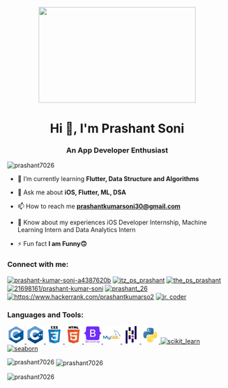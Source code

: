 <p align="center"><img src="https://media.tenor.com/NOYF3f82b_gAAAAC/programmer.gif" width="360" height="220"/></p>
<h1 align="center">Hi 👋, I'm Prashant Soni</h1>
<h3 align="center">An App Developer Enthusiast</h3>

<p align="left"> <img src="https://komarev.com/ghpvc/?username=prashant7026&label=Profile%20views&color=0e75b6&style=flat" alt="prashant7026" /> </p>

- 🌱 I’m currently learning **Flutter, Data Structure and Algorithms**

- 💬 Ask me about **iOS, Flutter, ML, DSA**

- 📫 How to reach me **prashantkumarsoni30@gmail.com**

- 📄 Know about my experiences iOS Developer Internship, Machine Learning Intern and Data Analytics Intern

- ⚡ Fun fact **I am Funny🙃**

<h3 align="left">Connect with me:</h3>
<p align="left">
<a href="https://linkedin.com/in/prashant-kumar-soni-a4387620b" target="blank"><img align="center" src="https://raw.githubusercontent.com/rahuldkjain/github-profile-readme-generator/master/src/images/icons/Social/linked-in-alt.svg" alt="prashant-kumar-soni-a4387620b" height="30" width="40" /></a> <a href="https://twitter.com/itz_ps_prashant" target="blank"><img align="center" src="https://raw.githubusercontent.com/rahuldkjain/github-profile-readme-generator/master/src/images/icons/Social/twitter.svg" alt="itz_ps_prashant" height="30" width="40" /></a> <a href="https://instagram.com/the_ps_prashant" target="blank"><img align="center" src="https://raw.githubusercontent.com/rahuldkjain/github-profile-readme-generator/master/src/images/icons/Social/instagram.svg" alt="the_ps_prashant" height="30" width="40" /></a> <a href="https://stackoverflow.com/users/21698161/prashant-kumar-soni" target="blank"><img align="center" src="https://raw.githubusercontent.com/rahuldkjain/github-profile-readme-generator/master/src/images/icons/Social/stack-overflow.svg" alt="21698161/prashant-kumar-soni" height="30" width="40" /></a>
<a href="https://www.leetcode.com/prashant_26" target="blank"><img align="center" src="https://raw.githubusercontent.com/rahuldkjain/github-profile-readme-generator/master/src/images/icons/Social/leet-code.svg" alt="prashant_26" height="30" width="40" /></a>
<a href="https://www.hackerrank.com/prashantkumarso2" target="blank"><img align="center" src="https://raw.githubusercontent.com/rahuldkjain/github-profile-readme-generator/master/src/images/icons/Social/hackerrank.svg" alt="https://www.hackerrank.com/prashantkumarso2" height="30" width="40" /></a>
<a href="https://www.kaggle.com/prashantkumarsoni" target="blank"><img align="center" src="https://raw.githubusercontent.com/rahuldkjain/github-profile-readme-generator/master/src/images/icons/Social/kaggle.svg" alt="jr. coder" height="30" width="40" /></a> 
</p>

<h3 align="left">Languages and Tools:</h3>
<p align="left">
<a href="https://www.cprogramming.com/" target="_blank" rel="noreferrer"> <img src="https://raw.githubusercontent.com/devicons/devicon/master/icons/c/c-original.svg" alt="c" width="40" height="40"/> </a> <a href="https://www.w3schools.com/cpp/" target="_blank" rel="noreferrer"> <img src="https://raw.githubusercontent.com/devicons/devicon/master/icons/cplusplus/cplusplus-original.svg" alt="cplusplus" width="40" height="40"/> </a> <a href="https://www.w3schools.com/css/" target="_blank" rel="noreferrer"> <img src="https://raw.githubusercontent.com/devicons/devicon/master/icons/css3/css3-original-wordmark.svg" alt="css3" width="40" height="40"/> </a> <a href="https://www.w3.org/html/" target="_blank" rel="noreferrer"> <img src="https://raw.githubusercontent.com/devicons/devicon/master/icons/html5/html5-original-wordmark.svg" alt="html5" width="40" height="40"/> </a> <a href="https://getbootstrap.com" target="_blank" rel="noreferrer"> <img src="https://raw.githubusercontent.com/devicons/devicon/master/icons/bootstrap/bootstrap-plain-wordmark.svg" alt="bootstrap" width="40" height="40"/> </a> <a href="https://www.mysql.com/" target="_blank" rel="noreferrer"> <img src="https://raw.githubusercontent.com/devicons/devicon/master/icons/mysql/mysql-original-wordmark.svg" alt="mysql" width="40" height="40"/> </a> <a href="https://pandas.pydata.org/" target="_blank" rel="noreferrer"> <img src="https://raw.githubusercontent.com/devicons/devicon/2ae2a900d2f041da66e950e4d48052658d850630/icons/pandas/pandas-original.svg" alt="pandas" width="40" height="40"/> </a> <a href="https://www.python.org" target="_blank" rel="noreferrer"> <img src="https://raw.githubusercontent.com/devicons/devicon/master/icons/python/python-original.svg" alt="python" width="40" height="40"/> </a> <a href="https://scikit-learn.org/" target="_blank" rel="noreferrer"> <img src="https://upload.wikimedia.org/wikipedia/commons/0/05/Scikit_learn_logo_small.svg" alt="scikit_learn" width="40" height="40"/> </a> <a href="https://seaborn.pydata.org/" target="_blank" rel="noreferrer"> <img src="https://seaborn.pydata.org/_images/logo-mark-lightbg.svg" alt="seaborn" width="40" height="40"/> </a> </p>

<p><img align="left" src="https://github-readme-stats.vercel.app/api/top-langs?username=prashant7026&show_icons=true&locale=en&layout=compact" alt="prashant7026" /></p>

<p>&nbsp;<img align="center" src="https://github-readme-stats.vercel.app/api?username=prashant7026&show_icons=true&locale=en" alt="prashant7026" /></p>

<p><img align="center" src="https://github-readme-streak-stats.herokuapp.com/?user=prashant7026&" alt="prashant7026" /></p>
